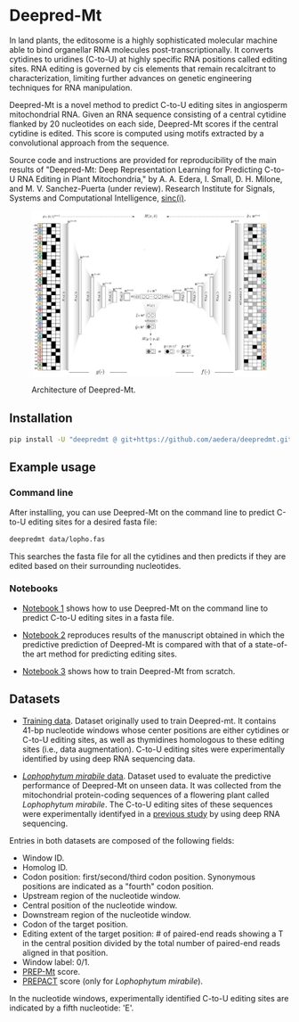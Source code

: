 # Deepred-Mt

In land plants, the editosome is a highly sophisticated molecular machine able
to bind organellar RNA molecules post-transcriptionally. It converts cytidines
to uridines (C-to-U) at highly specific RNA positions called editing
sites. RNA editing is governed by cis elements that remain recalcitrant to
characterization, limiting further advances on genetic engineering techniques
for RNA manipulation.

Deepred-Mt is a novel method to predict C-to-U editing sites in angiosperm
mitochondrial RNA. Given an RNA sequence consisting of a central cytidine
flanked by 20 nucleotides on each side, Deepred-Mt scores if the central
cytidine is edited. This score is computed using motifs extracted by a
convolutional approach from the sequence.

Source code and instructions are provided for reproducibility of the main
results of "Deepred-Mt: Deep Representation Learning for Predicting C-to-U RNA
Editing in Plant Mitochondria," by A. A. Edera, I. Small, D. H. Milone, and
M. V. Sanchez-Puerta (under review). Research Institute for Signals, Systems
and Computational Intelligence, [sinc(i)](https://sinc.unl.edu.ar/).

<figure>
  <p align="center">
  <img src=fig/model-architecture.png alt="Deepred-mt" width="940" style="vertical-align:middle"/>
  </p>

  <figcaption>Architecture of Deepred-Mt.</figcaption>
</figure>


## Installation

```bash
pip install -U "deepredmt @ git+https://github.com/aedera/deepredmt.git"
```

## Example usage

### Command line

After installing, you can use Deepred-Mt on the command line to predict
C-to-U editing sites for a desired fasta file:

```bash
deepredmt data/lopho.fas
```

This searches the fasta file for all the cytidines and then predicts if they
are edited based on their surrounding nucleotides.

### Notebooks

* [Notebook 1](https://colab.research.google.com/github/aedera/deepredmt/blob/main/notebooks/01_prediction_from_fasta.ipynb)
  shows how to use Deepred-Mt on the command line to predict C-to-U editing
  sites in a fasta file.

*
  [Notebook 2](https://colab.research.google.com/github/aedera/deepredmt/blob/main/notebooks/02_reproduce_comparative_analysis.ipynb)
  reproduces results of the manuscript obtained in which the predictive
  prediction of Deepred-Mt is compared with that of a state-of-the art method
  for predicting editing sites.

* [Notebook 3](https://colab.research.google.com/github/aedera/deepredmt/blob/main/notebooks/03_deepredmt_training.ipynb)
  shows how to train Deepred-Mt from scratch.

## Datasets

* [Training data](./data/training-data.tsv.gz). Dataset originally used to
  train Deepred-mt. It contains 41-bp nucleotide windows whose center
  positions are either cytidines or C-to-U editing sites, as well as
  thymidines homologous to these editing sites (i.e., data
  augmentation). C-to-U editing sites were experimentally identified by using
  deep RNA sequencing data.

* [_Lophophytum mirabile_ data](./data/lopho-data.tsv.gz). Dataset used to
  evaluate the predictive performance of Deepred-Mt on unseen data. It was
  collected from the mitochondrial protein-coding sequences of a flowering
  plant called _Lophophytum mirabile_. The C-to-U editing sites of these
  sequences were experimentally identifyed in a
  [previous study](https://doi.org/10.1111/nph.16926) by using deep RNA
  sequencing.

Entries in both datasets are composed of the following fields:

  * Window ID.
  * Homolog ID.
  * Codon position: first/second/third codon position. Synonymous positions
    are indicated as a "fourth" codon position.
  * Upstream region of the nucleotide window.
  * Central position of the nucleotide window.
  * Downstream region of the nucleotide window.
  * Codon of the target position.
  * Editing extent of the target position: # of paired-end reads showing a T
    in the central position divided by the total number of paired-end reads
    aligned in that position.
  * Window label: 0/1.
  * [PREP-Mt](http://prep.unl.edu/) score.
  * [PREPACT](http://www.prepact.de/prepact-main.php) score (only for
    _Lophophytum mirabile_).

In the nucleotide windows, experimentally identified C-to-U editing sites are
indicated by a fifth nucleotide: 'E'.
